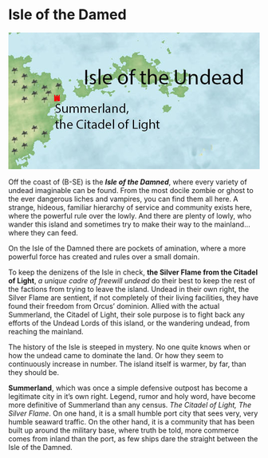 # Isle of the Damed

![image](https://github.com/gregofgreg5/magick-ink2020/blob/main/images/isle-of-the-undead.jpg)

Off the coast of (B-SE) is the ***Isle of the Damned***, where every variety of undead imaginable can be found. From the most docile zombie or ghost to the ever dangerous liches and vampires, you can find them all here. A strange, hideous, familiar hierarchy of service and community exists here, where the powerful rule over the lowly. And there are plenty of lowly, who wander this island and sometimes try to make their way to the mainland… where they can feed.

On the Isle of the Damned there are pockets of amination, where a more powerful force has created and rules over a small domain.

To keep the denizens of the Isle in check, **the Silver Flame from the Citadel of Light**, *a unique cadre of freewill undead* do their best to keep the rest of the factions from trying to leave the island. Undead in their own right, the Silver Flame are sentient, if not completely of their living facilities, they have found their freedom from Orcus’ dominion. Allied with the actual Summerland, the Citadel of Light, their sole purpose is to fight back any efforts of the Undead Lords of this island, or the wandering undead, from reaching the mainland.

The history of the Isle is steeped in mystery. No one quite knows when or how the undead came to dominate the land. Or how they seem to continuously increase in number. The island itself is warmer, by far, than they should be.

**Summerland**, which was once a simple defensive outpost has become a legitimate city in it’s own right. Legend, rumor and holy word, have become more definitive of Summerland than any census. *The Citadel of Light, The Silver Flame*. On one hand, it is a small humble port city that sees very, very humble seaward traffic. On the other hand, it is a community that has been built up around the military base, where truth be told, more commerce comes from inland than the port, as few ships dare the straight between the Isle of the Damned.
